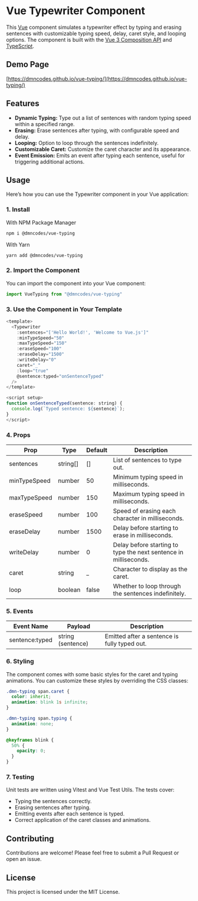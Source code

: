 # Vue Typewriter Component

This [Vue](https://vuejs.org/) component simulates a typewriter effect by typing and erasing sentences with customizable typing speed, delay, caret style, and looping options. The component is built with the [Vue 3 Composition API](https://vuejs.org/guide/extras/composition-api-faq.html) and [TypeScript](https://www.typescriptlang.org/).

## Demo Page
[https://dmncodes.github.io/vue-typing/](https://dmncodes.github.io/vue-typing/)


## Features

- **Dynamic Typing:** Type out a list of sentences with random typing speed within a specified range.
- **Erasing:** Erase sentences after typing, with configurable speed and delay.
- **Looping:** Option to loop through the sentences indefinitely.
- **Customizable Caret:** Customize the caret character and its appearance.
- **Event Emission:** Emits an event after typing each sentence, useful for triggering additional actions.


## Usage
Here’s how you can use the Typewriter component in your Vue application:


### 1. Install

With NPM Package Manager
```bash
npm i @dmncodes/vue-typing
```

With Yarn
```bash
yarn add @dmncodes/vue-typing
```


### 2. Import the Component
You can import the component into your Vue component:

```javascript
import VueTyping from "@dmncodes/vue-typing"
```


### 3. Use the Component in Your Template

```javascript
<template>
  <Typewriter 
    :sentences="['Hello World!', 'Welcome to Vue.js']"
    :minTypeSpeed="50"
    :maxTypeSpeed="150"
    :eraseSpeed="100"
    :eraseDelay="1500"
    :writeDelay="0"
    caret="_"
    :loop="true"
    @sentence:typed="onSentenceTyped"
  />
</template>

<script setup>
function onSentenceTyped(sentence: string) {
  console.log(`Typed sentence: ${sentence}`);
}
</script>
```

### 4. Props

| Prop | Type | Default | Description |
| ---- | ---- | ------- | ----------- |
| sentences | string[] | [] | List of sentences to type out. |
| minTypeSpeed | number | 50 | Minimum typing speed in milliseconds. |
| maxTypeSpeed | number | 150 | Maximum typing speed in milliseconds. |
| eraseSpeed | number | 100 | Speed of erasing each character in milliseconds. |
| eraseDelay | number | 1500 | Delay before starting to erase in milliseconds. |
| writeDelay | number | 0 | Delay before starting to type the next sentence in milliseconds. |
| caret | string | _ | Character to display as the caret. |
| loop | boolean | false | Whether to loop through the sentences indefinitely. |


### 5. Events
| Event Name | Payload | Description |
| ---------- | ------- | ----------- |
| sentence:typed | string (sentence) | Emitted after a sentence is fully typed out. |


### 6. Styling
The component comes with some basic styles for the caret and typing animations. You can customize these styles by overriding the CSS classes:

```css
.dmn-typing span.caret {
  color: inherit;
  animation: blink 1s infinite;
}

.dmn-typing span.typing {
  animation: none;
}

@keyframes blink {
  50% {
    opacity: 0;
  }
}
```

### 7. Testing
Unit tests are written using Vitest and Vue Test Utils. The tests cover:

* Typing the sentences correctly.
* Erasing sentences after typing.
* Emitting events after each sentence is typed.
* Correct application of the caret classes and animations.

## Contributing
Contributions are welcome! Please feel free to submit a Pull Request or open an issue.

## License
This project is licensed under the MIT License.

